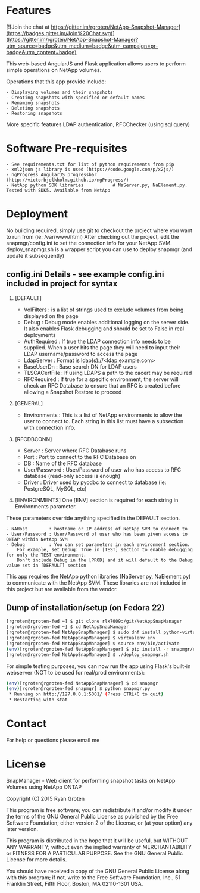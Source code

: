 

Features
=============

[![Join the chat at https://gitter.im/rgroten/NetApp-Snapshot-Manager](https://badges.gitter.im/Join%20Chat.svg)](https://gitter.im/rgroten/NetApp-Snapshot-Manager?utm_source=badge&utm_medium=badge&utm_campaign=pr-badge&utm_content=badge)

This web-based AngularJS and Flask application allows users to perform simple operations on NetApp volumes.  

Operations that this app provide include: 

	- Displaying volumes and their snapshots
	- Creating snapshots with specified or default names
	- Renaming snapshots
	- Deleting snapshots
	- Restoring snapshots

More specific features LDAP authentication, RFCChecker (using sql query) 
# Software Pre-requisites

	- See requirements.txt for list of python requirements from pip
	- xml2json js library is used (https://code.google.com/p/x2js/)
	- ngProgress AngularJS progressbar (http://victorbjelkholm.github.io/ngProgress/)
	- NetApp python SDK libraries			# NaServer.py, NaElement.py.  Tested with SDK5. Available from NetApp

Deployment
==========

No building required, simply use git to checkout the project where you want to run from (ie: /var/www/html)
After checking out the project, edit the snapmgr/config.ini to set the connection info for your NetApp SVM.
deploy_snapmgr.sh is a wrapper script you can use to deploy snapmgr (and update it subsequently)

## config.ini Details - see example config.ini included in project for syntax

1. [DEFAULT]

	- VolFilters	: is a list of strings used to exclude volumes from being displayed on the page
	- Debug		: Debug mode enables additional logging on the server side. It also enables Flask debugging and should be set to False in real deployments
	- AuthRequired	: If true the LDAP connection info needs to be supplied. When a user hits the page they will need to input their LDAP username/password to access the page
	- LdapServer	: Format is ldap(s)://<ldap.example.com>
	- BaseUserDn	: Base search DN for LDAP users
	- TLSCACertFile	: If using LDAPS a path to the cacert may be required
	- RFCRequired	: If true for a specific environment, the server will check an RFC Database to ensure that an RFC is created before allowing a Snapshot Restore to proceed

2. [GENERAL]

	- Environments	: This is a list of NetApp environments to allow the user to connect to.  Each string in this list must have a subsection with connection info.

3. [RFCDBCONN]

	- Server		: Server where RFC Database runs
	- Port			: Port to connect to the RFC Database on 
	- DB			: Name of the RFC database 
	- User/Password	: User/Password of user who has access to RFC database (read-only access is enough)
	- Driver		: Driver used by pyodbc to connect to database (ie: PostgreSQL, MySQL, etc)

4. [ENVIRONMENTS]
One [ENV] section is required for each string in Environments parameter. 

These parameters override anything specified in the DEFAULT section.

	- NAHost		: hostname or IP address of NetApp SVM to connect to
	- User/Password	: User/Password of user who has been given access to ONTAP within NetApp SVM
	- Debug			: You can set parameters in each environment section. 
		For example, set Debug: True in [TEST] section to enable debugging for only the TEST environment. 
		Don't include Debug in the [PROD] and it will default to the Debug value set in [DEFAULT] section 

This app requires the NetApp python libraries (NaServer.py, NaElement.py) to communicate with the NetApp SVM. These libraries are not included in this project but are available from the vendor.

## Dump of installation/setup (on Fedora 22)

```bash
[rgroten@rgroten-fed ~] $ git clone rlx7009:/git/NetAppSnapManager
[rgroten@rgroten-fed ~] $ cd NetAppSnapManager
[rgroten@rgroten-fed NetAppSnapManager] $ sudo dnf install python-virtualenv gcc-c++ openldap-devel unixODBC-devel libxml2-devel libxslt-devel
[rgroten@rgroten-fed NetAppSnapManager] $ virtualenv env
[rgroten@rgroten-fed NetAppSnapManager] $ source env/bin/activate
(env)[rgroten@rgroten-fed NetAppSnapManager] $ pip install -r snapmgr/requirements.txt
[rgroten@rgroten-fed NetAppSnapManager] $ ./deploy_snapmgr.sh
```

For simple testing purposes, you can now run the app using Flask's built-in webserver (NOT to be used for real/prod environments):

```bash
(env)[rgroten@rgroten-fed NetAppSnapManager] $ cd snapmgr
(env)[rgroten@rgroten-fed snapmgr] $ python snapmgr.py
 * Running on http://127.0.0.1:5001/ (Press CTRL+C to quit)
 * Restarting with stat
```
Contact
=======

For help or questions please email me

License
=======
SnapManager - Web client for performing snapshot tasks on NetApp Volumes using NetApp ONTAP

Copyright (C) 2015  Ryan Groten

This program is free software; you can redistribute it and/or modify
it under the terms of the GNU General Public License as published by
the Free Software Foundation; either version 2 of the License, or
(at your option) any later version.

This program is distributed in the hope that it will be useful,
but WITHOUT ANY WARRANTY; without even the implied warranty of
MERCHANTABILITY or FITNESS FOR A PARTICULAR PURPOSE.  See the
GNU General Public License for more details.

You should have received a copy of the GNU General Public License along
with this program; if not, write to the Free Software Foundation, Inc.,
51 Franklin Street, Fifth Floor, Boston, MA 02110-1301 USA.
